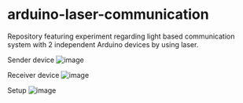 # arduino-laser-communication
Repository featuring experiment regarding light based communication system with 2 independent Arduino devices by using laser.

Sender device
![image](https://github.com/NightRider92/arduino-laser-communication/assets/10942663/26e358ea-abb7-4d4f-bb15-50c789c5f151)

Receiver device
![image](https://github.com/NightRider92/arduino-laser-communication/assets/10942663/a6926f9b-e4e0-43fc-8e63-ceacc34baa08)

Setup
![image](https://github.com/NightRider92/arduino-laser-communication/assets/10942663/3d5430d0-fd39-4df3-9448-b7821ebb6352)
